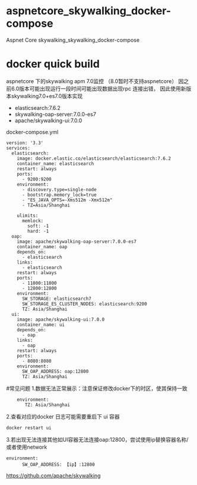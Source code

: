 # aspnetcore_skywalking_docker-compose
Aspnet Core skywalking_skywalking_docker-compose
# docker quick build
aspnetcore 下的skywalking apm 7.0监控 （8.0暂时不支持aspnetcore）
因之前6.0版本可能出现运行一段时间可能出现数据出现rpc 连接出错，
  因此使用新版本skywalking7.0+es7.0版本实现


- elasticsearch:7.6.2
- skywalking-oap-server:7.0.0-es7
- apache/skywalking-ui:7.0.0

docker-compose.yml 
```
version: '3.3'
services:
  elasticsearch:
    image: docker.elastic.co/elasticsearch/elasticsearch:7.6.2
    container_name: elasticsearch
    restart: always
    ports:
      - 9200:9200
    environment:
      - discovery.type=single-node
      - bootstrap.memory_lock=true
      - "ES_JAVA_OPTS=-Xms512m -Xmx512m"
      - TZ=Asia/Shanghai
      
    ulimits:
      memlock:
        soft: -1
        hard: -1
  oap:
    image: apache/skywalking-oap-server:7.0.0-es7
    container_name: oap
    depends_on:
      - elasticsearch
    links:
      - elasticsearch
    restart: always
    ports:
      - 11800:11800
      - 12800:12800
    environment:
      SW_STORAGE: elasticsearch7
      SW_STORAGE_ES_CLUSTER_NODES: elasticsearch:9200
      TZ: Asia/Shanghai
  ui:
    image: apache/skywalking-ui:7.0.0
    container_name: ui
    depends_on:
      - oap
    links:
      - oap
    restart: always
    ports:
      - 8080:8080
    environment:
      SW_OAP_ADDRESS: oap:12800
      TZ: Asia/Shanghai
```
#常见问题
1.数据无法正常展示：注意保证修改docker下的时区，使其保持一致
```
    environment:
       TZ: Asia/Shanghai
```
2.查看对应的docker 日志可能需要重启下 ui 容器
```
docker restart ui
```
3.若出现无法连接其他如UI容器无法连接oap:12800，尝试使用ip替换容器名称/或者使用network
```
environment:
      SW_OAP_ADDRESS: 【ip】:12800
```

https://github.com/apache/skywalking

